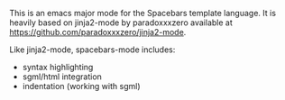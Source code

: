 This is an emacs major mode for the Spacebars template language.
It is heavily based on jinja2-mode by paradoxxxzero available at
https://github.com/paradoxxxzero/jinja2-mode.

Like jinja2-mode, spacebars-mode includes:
* syntax highlighting
* sgml/html integration
* indentation (working with sgml)
